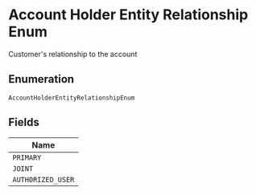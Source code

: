 
# Account Holder Entity Relationship Enum

Customer's relationship to the account

## Enumeration

`AccountHolderEntityRelationshipEnum`

## Fields

| Name |
|  --- |
| `PRIMARY` |
| `JOINT` |
| `AUTHORIZED_USER` |

